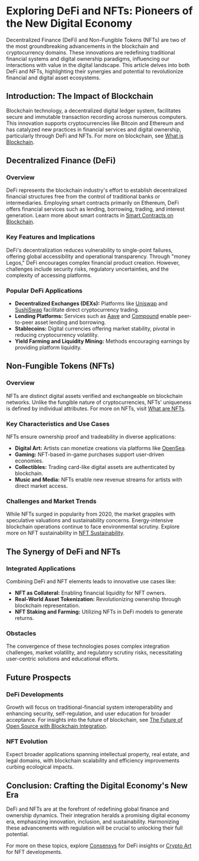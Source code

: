 # Exploring DeFi and NFTs: Pioneers of the New Digital Economy

Decentralized Finance (DeFi) and Non-Fungible Tokens (NFTs) are two of the most groundbreaking advancements in the blockchain and cryptocurrency domains. These innovations are redefining traditional financial systems and digital ownership paradigms, influencing our interactions with value in the digital landscape. This article delves into both DeFi and NFTs, highlighting their synergies and potential to revolutionize financial and digital asset ecosystems.

## Introduction: The Impact of Blockchain

Blockchain technology, a decentralized digital ledger system, facilitates secure and immutable transaction recording across numerous computers. This innovation supports cryptocurrencies like Bitcoin and Ethereum and has catalyzed new practices in financial services and digital ownership, particularly through DeFi and NFTs. For more on blockchain, see [What is Blockchain](https://www.license-token.com/wiki/what-is-blockchain).

## Decentralized Finance (DeFi)

### Overview

DeFi represents the blockchain industry's effort to establish decentralized financial structures free from the control of traditional banks or intermediaries. Employing smart contracts primarily on Ethereum, DeFi offers financial services such as lending, borrowing, trading, and interest generation. Learn more about smart contracts in [Smart Contracts on Blockchain](https://www.license-token.com/wiki/smart-contracts-on-blockchain).

### Key Features and Implications

DeFi's decentralization reduces vulnerability to single-point failures, offering global accessibility and operational transparency. Through "money Legos," DeFi encourages complex financial product creation. However, challenges include security risks, regulatory uncertainties, and the complexity of accessing platforms.

### Popular DeFi Applications

- **Decentralized Exchanges (DEXs):** Platforms like [Uniswap](https://uniswap.org/) and [SushiSwap](https://sushi.com/) facilitate direct cryptocurrency trading.
- **Lending Platforms:** Services such as [Aave](https://aave.com/) and [Compound](https://compound.finance/) enable peer-to-peer asset lending and borrowing.
- **Stablecoins:** Digital currencies offering market stability, pivotal in reducing cryptocurrency volatility.
- **Yield Farming and Liquidity Mining:** Methods encouraging earnings by providing platform liquidity.

## Non-Fungible Tokens (NFTs)

### Overview

NFTs are distinct digital assets verified and exchangeable on blockchain networks. Unlike the fungible nature of cryptocurrencies, NFTs' uniqueness is defined by individual attributes. For more on NFTs, visit [What are NFTs](https://www.license-token.com/wiki/what-are-nf-ts).

### Key Characteristics and Use Cases

NFTs ensure ownership proof and tradeability in diverse applications:

- **Digital Art:** Artists can monetize creations via platforms like [OpenSea](https://opensea.io/).
- **Gaming:** NFT-based in-game purchases support user-driven economies.
- **Collectibles:** Trading card-like digital assets are authenticated by blockchain.
- **Music and Media:** NFTs enable new revenue streams for artists with direct market access.

### Challenges and Market Trends

While NFTs surged in popularity from 2020, the market grapples with speculative valuations and sustainability concerns. Energy-intensive blockchain operations continue to face environmental scrutiny. Explore more on NFT sustainability in [NFT Sustainability](https://www.license-token.com/wiki/nft-sustainability).

## The Synergy of DeFi and NFTs

### Integrated Applications

Combining DeFi and NFT elements leads to innovative use cases like:

- **NFT as Collateral:** Enabling financial liquidity for NFT owners.
- **Real-World Asset Tokenization:** Revolutionizing ownership through blockchain representation.
- **NFT Staking and Farming:** Utilizing NFTs in DeFi models to generate returns.

### Obstacles

The convergence of these technologies poses complex integration challenges, market volatility, and regulatory scrutiny risks, necessitating user-centric solutions and educational efforts.

## Future Prospects

### DeFi Developments

Growth will focus on traditional-financial system interoperability and enhancing security, self-regulation, and user education for broader acceptance. For insights into the future of blockchain, see [The Future of Open Source with Blockchain Integration](https://www.license-token.com/wiki/the-future-of-open-source-with-blockchain-integration).

### NFT Evolution

Expect broader applications spanning intellectual property, real estate, and legal domains, with blockchain scalability and efficiency improvements curbing ecological impacts.

## Conclusion: Crafting the Digital Economy's New Era

DeFi and NFTs are at the forefront of redefining global finance and ownership dynamics. Their integration heralds a promising digital economy era, emphasizing innovation, inclusion, and sustainability. Harmonizing these advancements with regulation will be crucial to unlocking their full potential.

For more on these topics, explore [Consensys](https://consensys.net/) for DeFi insights or [Crypto Art](https://cryptoart.io/) for NFT developments.